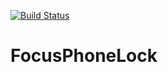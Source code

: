 [![Build Status](https://travis-ci.org/shabbir4791/FocusPhoneLock.svg?branch=master)](https://travis-ci.org/shabbir4791/FocusPhoneLock)

# FocusPhoneLock
